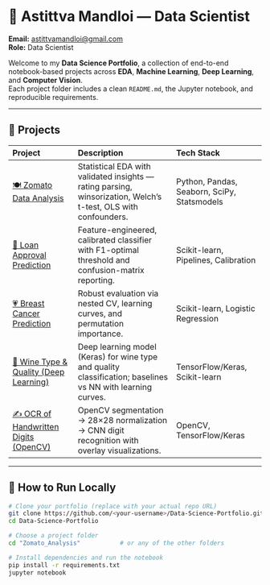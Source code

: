 # 💼 Astittva Mandloi — Data Scientist  

**Email:** astittvamandloi@gmail.com  
**Role:** Data Scientist  

Welcome to my **Data Science Portfolio**, a collection of end-to-end notebook-based projects across **EDA**, **Machine Learning**, **Deep Learning**, and **Computer Vision**.  
Each project folder includes a clean `README.md`, the Jupyter notebook, and reproducible requirements.

---

## 📂 Projects  

| Project | Description | Tech Stack |
|:--|:--|:--|
| [🍽️ Zomato Data Analysis](./Zomato_Analysis) | Statistical EDA with validated insights — rating parsing, winsorization, Welch’s t-test, OLS with confounders. | Python, Pandas, Seaborn, SciPy, Statsmodels |
| [🏦 Loan Approval Prediction](./Loan_Approval_prediction) | Feature-engineered, calibrated classifier with F1-optimal threshold and confusion-matrix reporting. | Scikit-learn, Pipelines, Calibration |
| [💗 Breast Cancer Prediction](./Breast_Cancer_Prediction) | Robust evaluation via nested CV, learning curves, and permutation importance. | Scikit-learn, Logistic Regression |
| [🍷 Wine Type & Quality (Deep Learning)](./Prediction%20of%20Wine%20type%20using%20Deep%20Learning) | Deep learning model (Keras) for wine type and quality classification; baselines vs NN with learning curves. | TensorFlow/Keras, Scikit-learn |
| [✍️ OCR of Handwritten Digits (OpenCV)](./OCR%20of%20Handwritten%20digits%20OpenCV) | OpenCV segmentation → 28×28 normalization → CNN digit recognition with overlay visualizations. | OpenCV, TensorFlow/Keras |

---

## 🚀 How to Run Locally  

```bash
# Clone your portfolio (replace with your actual repo URL)
git clone https://github.com/<your-username>/Data-Science-Portfolio.git
cd Data-Science-Portfolio

# Choose a project folder
cd "Zomato_Analysis"           # or any of the other folders

# Install dependencies and run the notebook
pip install -r requirements.txt
jupyter notebook

